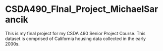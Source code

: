 # CSDA490_FInal_Project_MichaelSarancik
This is my final project for my CSDA 490 Senior Project Course. This dataset is comprised of California housing data collected in the early 2000s.
